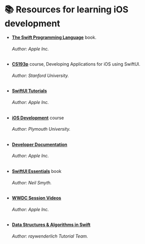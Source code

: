 # 📚 Resources for learning iOS development

- [**The Swift Programming Language**](https://books.apple.com/us/book/the-swift-programming-language-swift-5-3/id881256329) book.
  ###### Author: Apple Inc.
  
- [**CS193p**](https://cs193p.sites.stanford.edu) course, Developing Applications for iOS using SwiftUI.
  ###### Author: Stanford University.
  
- [**SwiftUI Tutorials**](https://developer.apple.com/tutorials/SwiftUI)
  ###### Author: Apple Inc.

- [**iOS Development**](https://itunes.apple.com/us/course/ios-development-in-swift/id950659946) course
  ###### Author: Plymouth University.

- [**Developer Documentation**](https://developer.apple.com/documentation)
  ###### Author: Apple Inc.
  
- [**SwiftUI Essentials**](https://www.amazon.com/SwiftUI-Essentials-Learn-Develop-Using/dp/1951442288/ref=sr_1_31?crid=1ZXZE3ECYFWE0&dchild=1&keywords=swift+programming&qid=1617729536&sprefix=swift+prog%2Caps%2C331&sr=8-31) book
  ###### Author: Neil Smyth.
  
- [**WWDC Session Videos**](https://developer.apple.com/videos/)
  ###### Author: Apple Inc.

- [**Data Structures & Algorithms in Swift**](https://www.amazon.com/Data-Structures-Algorithms-Swift-Third/dp/1942878990/ref=sr_1_2?dchild=1&keywords=data+structures+and+algorithms+in+swift&qid=1619959463&s=books&sr=1-2)
  ###### Author: raywenderlich Tutorial Team.
